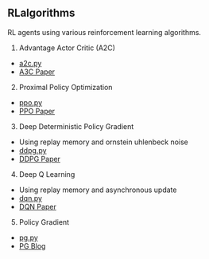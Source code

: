 ## RLalgorithms

RL agents using various reinforcement learning algorithms.

1. Advantage Actor Critic (A2C)
- [a2c.py](https://github.com/GaoGroupUCSD/RLalgorithms/blob/master/a2c.py)
- [A3C Paper](https://arxiv.org/pdf/1602.01783.pdf) 
2.  Proximal Policy Optimization 
- [ppo.py](https://github.com/GaoGroupUCSD/RLalgorithms/blob/master/ppo.py)
- [PPO Paper](https://arxiv.org/abs/1707.06347)
3. Deep Deterministic Policy Gradient
- Using replay memory and ornstein uhlenbeck noise
- [ddpg.py](https://github.com/GaoGroupUCSD/RLalgorithms/blob/master/ddpg.py)
- [DDPG Paper](https://arxiv.org/abs/1509.02971)
4. Deep Q Learning
- Using replay memory and asynchronous update
- [dqn.py](https://github.com/GaoGroupUCSD/RLalgorithms/blob/master/dqn.py)
- [DQN Paper](https://arxiv.org/abs/1312.5602)
5. Policy Gradient
- [pg.py](https://github.com/GaoGroupUCSD/RLalgorithms/blob/master/pg.py)
- [PG Blog](http://karpathy.github.io/2016/05/31/rl/)
